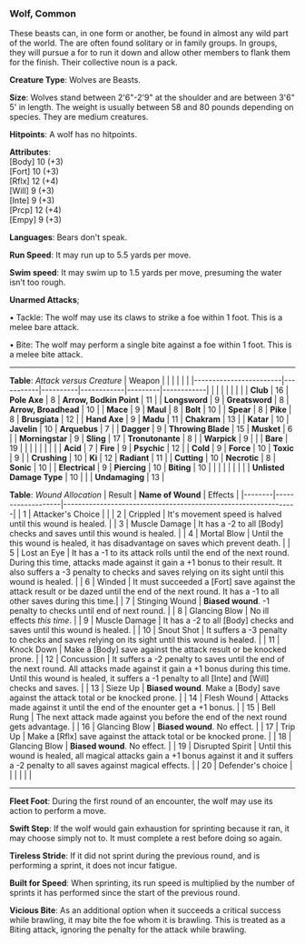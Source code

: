 ### Wolf, Common
These beasts can, in one form or another, be found in almost any wild part of the world. The are often found solitary or in family groups. In groups, they will pursue a for to run it down and allow other members to flank them for the finish. Their collective noun is a pack.

**Creature Type**: Wolves are Beasts.

**Size**: Wolves stand between 2'6"-2'9" at the shoulder and are between 3'6" 5' in length. The weight is usually between 58 and 80 pounds depending on species. They are medium creatures.

**Hitpoints**: A wolf has no hitpoints.

**Attributes**:  
[Body] 10 (+3)  
[Fort] 10 (+3)  
[Rflx] 12 (+4)  
[Will] 9  (+3)  
[Inte] 9  (+3)  
[Prcp] 12 (+4)  
[Empy] 9  (+3)  

**Languages**: Bears don't speak.

**Run Speed**: It may run up to 5.5 yards per move.

**Swim speed**: It may swim up to 1.5 yards per move, presuming the water isn’t too rough.

**Unarmed Attacks**;

 • Tackle: The wolf may use its claws to strike a foe within 1 foot. This is a melee bare attack.

 • Bite: The wolf may perform a single bite against a foe within 1 foot. This is a melee bite attack.

-----

**Table**: *Attack versus Creature*
| Weapon                 |          |            |         |            |         |
|------------------------|-----------|----------|------------|---------|------------|
|                        |          |            |         |            |         |
| **Club**                   | 16     | **Pole Axe**       | 8      | **Arrow, Bodkin Point**    | 11    |
| **Longsword**              | 9      | **Greatsword**     | 8      | **Arrow, Broadhead**       | 10    |
| **Mace**                   | 9      | **Maul**           | 8      | **Bolt**                   | 10    |
| **Spear**                  | 8      | **Pike**           | 8      | **Brusgiata**              | 12    |
| **Hand Axe**               | 9      | **Madu**           | 11     | **Chakram**                | 13    |
| **Katar**                  | 10     | **Javelin**        | 10     | **Arquebus**               | 7     |
| **Dagger**                 | 9      | **Throwing Blade** | 15     | **Musket**                 | 6     |
| **Morningstar**            | 9      | **Sling**          | 17     | **Tronutonante**           | 8     |
| **Warpick**                | 9      |              |              | **Bare**                   | 19    |
|                        |           |          |            |         |            |
| **Acid**                   | 7      | **Fire**           | 9      | **Psychic**               | 12     |
| **Cold**                   | 9      | **Force**          | 10     | **Toxic**                 | 9      |
| **Crushing**               | 10     | **Ki**             | 12     | **Radiant**               | 11     |
| **Cutting**                | 10     | **Necrotic**       | 8      | **Sonic**                 | 10     |
| **Electrical**             | 9      | **Piercing**       | 10     | **Biting**                | 10     |
|                        |           |          |            |         |            |
| **Unlisted Damage Type** | 10 |                    |              | **Undamaging** | 13 |



**Table**: *Wound Allocation*
| Result | **Name of Wound** | Effects                                                        |
|--------|-------------------|----------------------------------------------------------------|
|   1    | Attacker's Choice |                                                                |
|   2    | Crippled          | It's movement speed is halved until this wound is healed.      |
|   3    | Muscle Damage     | It has a -2 to all [Body] checks and saves until this wound is healed. |
|   4    | Mortal Blow       | Until the this wound is healed, it has disadvantage on saves which prevent death. |
|   5    | Lost an Eye       | It has a -1 to its attack rolls until the end of the next round. During this time, attacks made against it gain a +1 bonus to their result. It also suffers a -3 penalty to checks and saves relying on its sight until this wound is healed. |
|   6    | Winded            | It must succeeded a [Fort] save against the attack result or be dazed until the end of the next round. It has a -1 to all other saves during this time.|
|   7    | Stinging Wound    | **Biased wound**. -1 penalty to checks until end of next round. |
|   8    | Glancing Blow     | No ill effects _this time_.                                     |
|   9    | Muscle Damage     | It has a -2 to all [Body] checks and saves until this wound is healed. |
|   10   | Snout Shot        | It suffers a -3 penalty to checks and saves relying on its sight until this wound is healed. |
|   11   | Knock Down        | Make a [Body] save against the attack result or be knocked prone. |
|   12   | Concussion        | It suffers a -2 penalty to saves until the end of the next round. All attacks made against it gain a +1 bonus during this time. Until this wound is healed, it suffers a -1 penalty to all [Inte] and [Will] checks and saves. |
|   13   | Sieze Up          | **Biased wound**. Make a [Body] save against the attack total or be knocked prone. |
|   14   | Flesh Wound       | Attacks made against it until the end of the enounter get a +1 bonus. |
|   15   | Bell Rung         | The next attack made against you before the end of the next round gets advantage.  |
|   16   | Glancing Blow     | **Biased wound**. No effect. |
|   17   | Trip Up           | Make a [Rflx] save against the attack total or be knocked prone.                                  |
|   18   | Glancing Blow     | **Biased wound**. No effect. |
|   19   | Disrupted Spirit  | Until this wound is healed, all magical attacks gain a +1 bonus against it and it suffers a -2 penalty to all saves against magical effects. |
|   20   | Defender's choice |                                   |
|        |                                                |                                   |

-----

**Fleet Foot**: During the first round of an encounter, the wolf may use its action to perform a move.

**Swift Step**: If the wolf would gain exhaustion for sprinting because it ran, it may choose simply not to. It must complete a rest before doing so again.

**Tireless Stride**: If it did not sprint during the previous round, and is performing a sprint, it does not incur fatigue.

**Built for Speed**: When sprinting, its run speed is multiplied by the number of sprints it has performed since the start of the previous round.

**Vicious Bite**: As an additional option when it succeeds a critical success while brawling, it may bite the foe whom it is brawling. This is treated as a Biting attack, ignoring the penalty for the attack while brawling.
